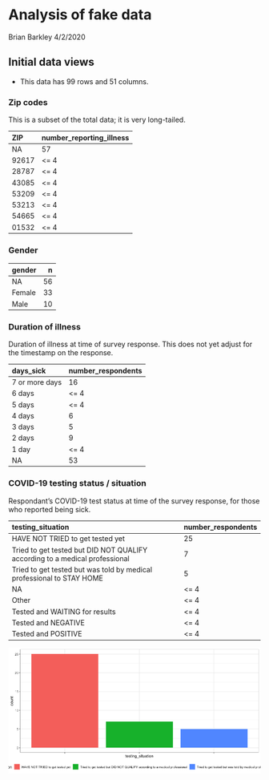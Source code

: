 Analysis of fake data
================
Brian Barkley
4/2/2020

<!-- # Load fake data -->

<!-- ## Cleaning raw data -->

<!-- ### Filter some of the bad rows -->

<!-- ### create easier variables -->

## Initial data views

  - This data has 99 rows and 51 columns.

### Zip codes

This is a subset of the total data; it is very long-tailed.

| ZIP   | number\_reporting\_illness |
| :---- | :------------------------- |
| NA    | 57                         |
| 92617 | \<= 4                      |
| 28787 | \<= 4                      |
| 43085 | \<= 4                      |
| 53209 | \<= 4                      |
| 53213 | \<= 4                      |
| 54665 | \<= 4                      |
| 01532 | \<= 4                      |

### Gender

| gender |  n |
| :----- | -: |
| NA     | 56 |
| Female | 33 |
| Male   | 10 |

### Duration of illness

Duration of illness at time of survey response. This does not yet adjust
for the timestamp on the response.

| days\_sick     | number\_respondents |
| :------------- | :------------------ |
| 7 or more days | 16                  |
| 6 days         | \<= 4               |
| 5 days         | \<= 4               |
| 4 days         | 6                   |
| 3 days         | 5                   |
| 2 days         | 9                   |
| 1 day          | \<= 4               |
| NA             | 53                  |

### COVID-19 testing status / situation

Respondant’s COVID-19 test status at time of the survey response, for
those who reported being
sick.

| testing\_situation                                                          | number\_respondents |
| :-------------------------------------------------------------------------- | :------------------ |
| HAVE NOT TRIED to get tested yet                                            | 25                  |
| Tried to get tested but DID NOT QUALIFY according to a medical professional | 7                   |
| Tried to get tested but was told by medical professional to STAY HOME       | 5                   |
| NA                                                                          | \<= 4               |
| Other                                                                       | \<= 4               |
| Tested and WAITING for results                                              | \<= 4               |
| Tested and NEGATIVE                                                         | \<= 4               |
| Tested and POSITIVE                                                         | \<= 4               |

![](Analyze_altered_data_files/figure-gfm/unnamed-chunk-11-1.png)<!-- -->
